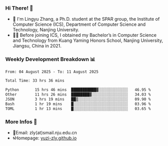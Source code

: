 ### Hi There! 👋 
- 🐳 I'm Lingyu Zhang, a Ph.D. student at the SPAR group, the Institute of Computer Science (ICS), Department of Computer Science and Technology, Nanjing University.
- 🧑‍🎓 Before joining ICS, I obtained my Bachelor’s in Computer Science and Technology from Kuang Yaming Honors School, Nanjing University, Jiangsu, China in 2021.

### Weekly Development Breakdown :bar_chart:

<!--START_SECTION:waka-->

```txt
From: 04 August 2025 - To: 11 August 2025

Total Time: 33 hrs 36 mins

Python       15 hrs 46 mins  ███████████▓░░░░░░░░░░░░░   46.95 %
Other        11 hrs 26 mins  ████████▓░░░░░░░░░░░░░░░░   34.03 %
JSON         3 hrs 19 mins   ██▒░░░░░░░░░░░░░░░░░░░░░░   09.90 %
Bash         1 hr 19 mins    █░░░░░░░░░░░░░░░░░░░░░░░░   03.96 %
TOML         1 hr 13 mins    █░░░░░░░░░░░░░░░░░░░░░░░░   03.65 %
```

<!--END_SECTION:waka-->

<!--
### Github Contributions :octocat:

![](https://raw.githubusercontent.com/yuzi-zly/yuzi-zly/output/github-contribution-grid-snake.svg)              
-->

### More Infos 📖

- 📧Email: zly(at)smail.nju.edu.cn
- 🌀Homepage: [yuzi-zly.github.io](https://yuzi-zly.github.io/)

